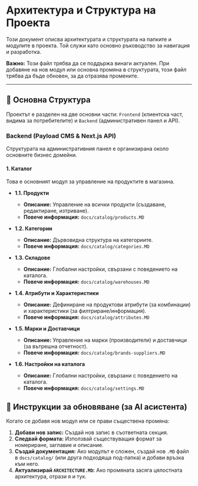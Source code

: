 # Архитектура и Структура на Проекта

Този документ описва архитектурата и структурата на папките и модулите в проекта. Той служи като основно ръководство за навигация и разработка.

**Важно:** Този файл трябва да се поддържа винаги актуален. При добавяне на нов модул или основна промяна в структурата, този файл трябва да бъде обновен, за да отразява промените.

---

## 🚀 Основна Структура

Проектът е разделен на две основни части: `Frontend` (клиентска част, видима за потребителите) и `Backend` (административен панел и API).

### Backend (Payload CMS & Next.js API)

Структурата на административния панел е организирана около основните бизнес домейни.

#### 1. Каталог
Това е основният модул за управление на продуктите в магазина.

*   **1.1. Продукти**
    *   **Описание:** Управление на всички продукти (създаване, редактиране, изтриване).
    *   **Повече информация:** `docs/catalog/products.MD`

*   **1.2. Категории**
    *   **Описание:** Дървовидна структура на категориите.
    *   **Повече информация:** `docs/catalog/categories.MD`

*   **1.3. Складове**
    *   **Описание:** Глобални настройки, свързани с поведението на каталога.
    *   **Повече информация:** `docs/catalog/warehouses.MD`

*   **1.4. Атрибути и Характеристики**
    *   **Описание:** Дефиниране на продуктови атрибути (за комбинации) и характеристики (за филтриране/информация).
    *   **Повече информация:** `docs/catalog/attributes.MD`

*   **1.5. Марки и Доставчици**
    *   **Описание:** Управление на марки (производители) и доставчици (за вътрешна отчетност).
    *   **Повече информация:** `docs/catalog/brands-suppliers.MD`

*   **1.6. Настройки на каталога**
    *   **Описание:** Глобални настройки, свързани с поведението на каталога.
    *   **Повече информация:** `docs/catalog/settings.MD`




## 📝 Инструкции за обновяване (за AI асистента)

Когато се добавя нов модул или се прави съществена промяна:

1.  **Добави нов запис:** Създай нов запис в съответната секция.
2.  **Следвай формата:** Използвай съществуващия формат за номериране, заглавие и описание.
3.  **Създай документация:** Ако модулът е сложен, създай нов `.MD` файл в `docs/catalog/` (или друга подходяща под-папка) и добави връзка към него.
4.  **Актуализирай `ARCHITECTURE.MD`:** Ако промяната засяга цялостната архитектура, отрази я и тук.
